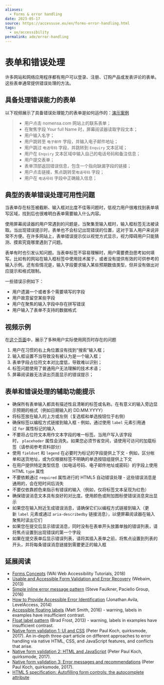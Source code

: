```yaml
---
aliases:
  - Forms & error handling
date: 2023-05-17
source: https://accessuse.eu/en/forms-error-handling.html
tags:
  - ux/accessibility
permalink: ade/error-handling
---
```

# 表单和错误处理

许多网站和网络应用程序都有用户可以登录、注册、订购产品或发表评论的表单。这些表单通常提供错误处理的方法。

## 具备处理错误能力的表单

以下视频展示了具备错误处理能力的表单是如何运作的：[演示案例](https://accessuse.eu/files/accessuse/video/nomensa-contact-form/nomensa-contact-form.mp4)

>- 用户点击 nomensa.com 网站上的联系表单；
>- 在聚焦字段 Your full Name 时，屏幕阅读器读取字段文本；
>- 用户输入名字；
>- 用户跳转至 `电子邮件` 字段，并输入电子邮件地址；
>- 用户跳过 `电话号码` 字段，并跳转到 `Enquiry` 文本区域；
>- 用户在 `Enquiry` 文本区域中输入自己的电话号码和备注信息；
>- 用户提交表单；
>- 表单顶部返回错误信息，包含一个指向缺漏字段的链接；
>- 用户点击链接，焦点跳转至`电话号码` 字段；
>- 用户在 `电话号码` 字段中正确输入信息；

## 典型的表单错误处理可用性问题

当表单存在标签被截断、输入框对比度不佳等问题时，低视力用户很难找到表单填写区域，找到后也很难明白表单需要输入什么内容。

使用屏幕阅读器的用户常遇到的问题是，当聚集至输入框时，输入框标签无法被读取。当出现错误提示时，表单也不会标记出现错误的位置，这对于盲人用户来说非常不方便。在许多网站上，表单错误提示仅以视觉方式显示，视力障碍用户只能猜测、摸索究竟哪里遇到了问题。

表单有时也引发认知问题。当表单标签不容易理解时，用户需要费劲思考如何填写。比如有的网站在输入框标签中使用技术属于，或者没有提供有效的可供参考的输入示例。还有些情况是，输入字段要求输入某些预期数值类型，但并没有做出对应提示和格式限制。

一些错误示例如下：
- 用户遗漏一个或者多个需要填写的字段
- 用户故意留空某些字段
- 用户在聚焦的输入字段中存在拼写错误
- 用户输入了表单不支持的数据格式

## 视频示例

在[这个页面](https://accessuse.eu/en/forms-error-handling.html)中，展示了多种用户实际使用网页时存在的问题
1. 用户在习惯的右上角位置没有找到“搜索”输入框；
2. 输入框设置不当导致没有被认为是一个输入框；
3. 表单字段占位符文本对比度低，导致难以识别；
4. 标签问题使用了普通用户无法理解的技术术语；
5. 屏幕阅读器无法读出页面显示的错误提示；

## 表单和错误处理的辅助功能提示

- 确保所有表单输入都具有描述性且清晰的标签或名称。在有意义的输入旁边显示预期的格式（例如日期输入的 DD.MM.YYYY）
- 将标签放在输入的上方或左侧（复选框和单选按钮位于右侧）
- 确保标签以编程方式链接到输入框 - 例如，通过使用 `label` 元素引用通过 `for` 属性标记的输入
- 不要将占位符文本用作文本字段的唯一标签。当用户写入该字段时， `placehoder` 属性会消失。如果您必须节省空间，请使用可访问的加载标签（请参阅参考资料部分）
- 使用 `fieldset` 和 `legend` 在必要时为标记的字段提供上下文 - 例如，区分帐单和送货地址，或为仅根据标签不明确的单选按钮组提供上下文
- 在用户提供特定类型信息（如电话号码、电子邮件地址或密码）的字段上使用 HTML `type` 属性
- 不要依赖通过 `required` 属性进行的 HTML5 自动错误处理 - 这些错误消息是通用的，会在短时间后消失
- 不要仅依靠颜色来指示有错误的输入（例如，仅将标签文本呈现为红色）
- 确保错误消息文本具有良好的对比度。使用颜色或附加图标使错误消息突出显示
- 如果您在输入附近生成错误消息，请确保它们以编程方式链接到输入（更新 `label` 元素或通过 `aria-describedby` 链接消息），以便屏幕阅读器在输入聚焦时读出它们
- 如果您在提交后显示错误消息，同时没有在表单开头放置单独的错误列表，请将焦点设置到出现错误的第一个字段
- 如果在提交表单后显示错误列表，请将其插入表单之前，将焦点设置到列表的开头，并将每条错误消息链接到需要更正的输入框

## 延展阅读

-   [Forms Concepts](https://www.w3.org/WAI/tutorials/forms/) (WAI Web Accessibility Tutorials, 2018)
-   [Usable and Accessible Form Validation and Error Recovery](https://webaim.org/techniques/formvalidation/) (Webaim, 2013)
-   [Simple inline error message pattern](https://developer.paciellogroup.com/blog/2016/01/simple-inline-error-message-pattern/) (Steve Faulkner, Paciello Group, 2016)
-   [How to Provide Accessible Error Identification](https://www.levelaccess.com/how-to-provide-accessible-error-identification/) (Jonathan Avila, LevelAccess, 2014)
-   [Accessible floating labels](https://allthingssmitty.com/2016/09/25/accessible-floating-labels/) (Matt Smith, 2016) - warning, labels in examples have insufficient contrast.
-   [Float label pattern](http://bradfrost.com/blog/post/float-label-pattern/) (Brad Frost, 2013) - warning, labels in examples have insufficient contrast.
-   [Native form validation 1: UI and CSS](https://www.quirksmode.org/blog/archives/2017/12/native_form_val.html) (Peter Paul Koch, quirksmode, 2017). An in-depth three-part article on different approaches to error handling via native HTML, CSS, and JavaScript features, and conflicts that arise.
-   [Native form validation 2: HTML and JavaScript](https://www.quirksmode.org/blog/archives/2017/12/native_form_val_1.html) (Peter Paul Koch, quirksmode, 2017).
-   [Native form validation 3: Error messages and recommendations](https://www.quirksmode.org/blog/archives/2017/12/native_form_val_2.html) (Peter Paul Koch, quirksmode, 2017).
-   [HTML 5 specification: Autofilling form controls: the autocomplete attribute](https://www.w3.org/TR/html5/sec-forms.html#autofilling-form-controls-the-autocomplete-attribute)